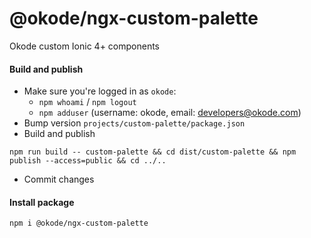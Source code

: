 # @okode/ngx-custom-palette

Okode custom Ionic 4+ components

#### Build and publish

- Make sure you're logged in as `okode`:
   - `npm whoami` / `npm logout`
   - `npm adduser` (username: okode, email: developers@okode.com)
- Bump version `projects/custom-palette/package.json`
- Build and publish
```
npm run build -- custom-palette && cd dist/custom-palette && npm publish --access=public && cd ../..
```
- Commit changes

#### Install package

```
npm i @okode/ngx-custom-palette
```


